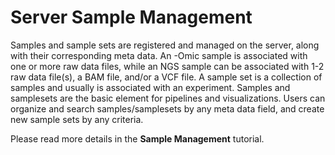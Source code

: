 # Server Sample Management

Samples and sample sets are registered and managed on the server, along with their corresponding meta data.
An -Omic sample is associated with one or more raw data files, while an NGS sample can be associated with 1-2 raw data file(s), a BAM file, and/or a VCF file. A sample set is a collection of samples and usually is associated with an experiment. Samples and samplesets are the basic element for pipelines and visualizations. Users can organize and search samples/samplesets by any meta data field, and create new sample sets by any criteria.

Please read more details in the **Sample Management** tutorial.
